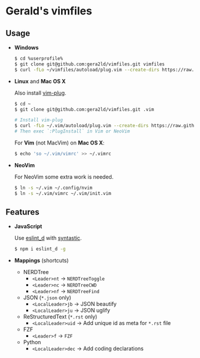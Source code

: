 Gerald's vimfiles
===

Usage
---

* **Windows**

  ``` bash
  $ cd %userprofile%
  $ git clone git@github.com:gera2ld/vimfiles.git vimfiles
  $ curl -fLo ~/vimfiles/autoload/plug.vim --create-dirs https://raw.githubusercontent.com/junegunn/vim-plug/master/plug.vim
  ```

* **Linux** and **Mac OS X**

  Also install [vim-plug](https://github.com/junegunn/vim-plug).

  ``` bash
  $ cd ~
  $ git clone git@github.com:gera2ld/vimfiles.git .vim

  # Install vim-plug
  $ curl -fLo ~/.vim/autoload/plug.vim --create-dirs https://raw.githubusercontent.com/junegunn/vim-plug/master/plug.vim
  # Then exec `:PlugInstall` in Vim or NeoVim
  ```

  For **Vim** (not MacVim) on **Mac OS X**:
  ``` bash
  $ echo 'so ~/.vim/vimrc' >> ~/.vimrc
  ```

* **NeoVim**

  For NeoVim some extra work is needed.

  ``` sh
  $ ln -s ~/.vim ~/.config/nvim
  $ ln -s ~/.vim/vimrc ~/.vim/init.vim
  ```

Features
---

* **JavaScript**

  Use [eslint_d](https://github.com/mantoni/eslint_d.js#editor-integration) with [syntastic](https://github.com/vim-syntastic/syntastic).

  ``` sh
  $ npm i eslint_d -g
  ```

* **Mappings** (shortcuts)
  * NERDTree
    * `<Leader>nt` -> `NERDTreeToggle`
    * `<Leader>nc` -> `NERDTreeCWD`
    * `<Leader>nf` -> `NERDTreeFind`
  * JSON (`*.json` only)
    * `<LocalLeader>jb` -> JSON beautify
    * `<LocalLeader>ju` -> JSON uglify
  * ReStructuredText (`*.rst` only)
    * `<LocalLeader>uid` -> Add unique id as meta for `*.rst` file
  * FZF
    * `<Leader>f` -> `FZF`
  * Python
    * `<LocalLeader>dec` -> Add coding declarations
